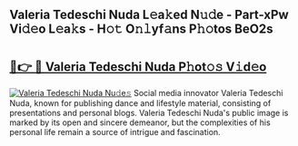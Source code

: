 ## Valeria Tedeschi Nuda L𝚎a𝚔ed N𝚞𝚍e - Part-xPw Vi𝚍𝚎o L𝚎a𝚔s - H𝚘𝚝 O𝚗𝚕yf𝚊ns P𝚑𝚘tos BeO2s

# <h2><a href="http://kf9cwni.oniu.top/?m=Valeria+Tedeschi+Nuda">🔗👉 🔴 Valeria Tedeschi Nuda P𝚑ot𝚘𝚜 V𝚒d𝚎o</a></h2>

[![Valeria Tedeschi Nuda Nu𝚍e𝚜](https://i.imgur.com/0qMVB7G.gif)](http://kf9cwni.oniu.top/?m=Valeria+Tedeschi+Nuda)
Social media innovator Valeria Tedeschi Nuda, known for publishing dance and lifestyle material, consisting of presentations and personal blogs. Valeria Tedeschi Nuda's public image is marked by its open and sincere demeanor, but the complexities of his personal life remain a source of intrigue and fascination.  
